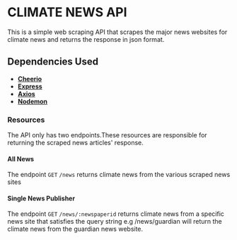 # CLIMATE NEWS API
This is a simple web scraping API that scrapes the major news websites for climate news and returns the response in json format.

## Dependencies Used
-   **[Cheerio](https://cheerio.js.org/)**
-   **[Express](https://expressjs.com/)**
-   **[Axios](https://www.npmjs.com/package/axios)**
-   **[Nodemon](https://www.npmjs.com/package/nodemon)**

### Resources
The API only has two endpoints.These resources are responsible for returning the scraped news articles' response.

#### All News
The endpoint `GET` `/news` returns climate news from the various scraped news sites

#### Single News Publisher
The endpoint `GET` `/news/:newspaperid` returns climate news from a specific news site that satisfies the query string e.g /news/guardian will return the climate news from the guardian news website. 